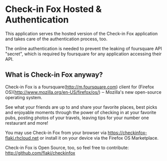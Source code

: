 Check-in Fox Hosted & Authentication
====================================
This application serves the hosted version of the Check-in Fox application
and takes care of the authentication process, too.

The online authentication is needed to prevent the leaking of foursquare
API "secret", which is required by foursquare for any application accessing
their API.

What is Check-in Fox anyway?
----------------------------

Check-in Fox is a foursquare(http://m.foursquare.com) client for (Firefox OS)(http://www.mozilla.org/en-US/firefox/os/)
‒ Mozilla's new open-source operating system.

See what your friends are up to and share your favorite places, best picks
and enjoyable moments through the power of checking in at your favorite
pubs, posting photos of your travels, leaving tips for your number one
restaurant and more!

You may use Check-in Fox from your browser via https://checkinfox-flaki.rhcloud.net
or install it on your device via the Firefox OS Marketplace.

Check-in Fox is Open Source, too, so feel free to contribute:
    http://github.com/flaki/checkinfox